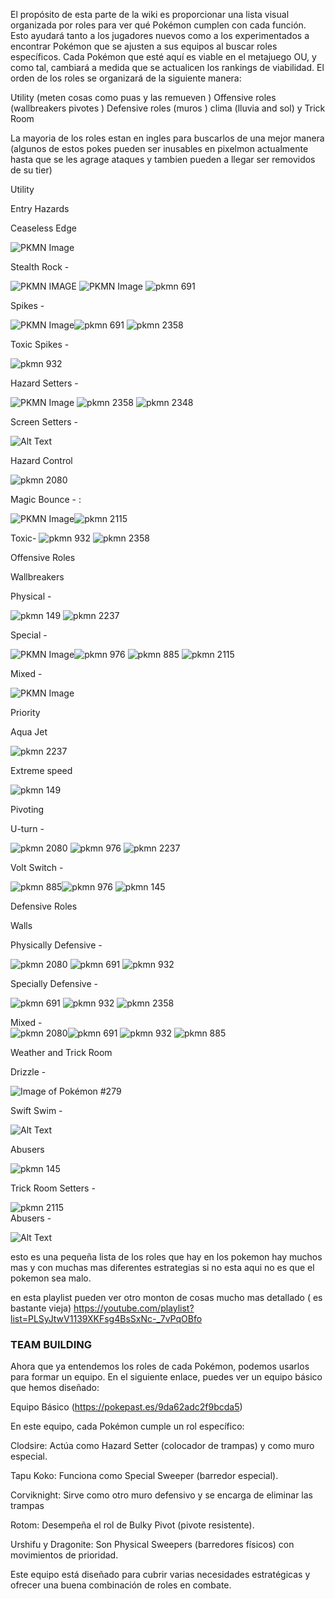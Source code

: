 El propósito de esta parte  de la wiki  es proporcionar una lista visual organizada por roles para ver qué Pokémon cumplen con cada función. Esto ayudará tanto a los jugadores nuevos como a los experimentados a encontrar Pokémon que se ajusten a sus equipos al buscar roles específicos. Cada Pokémon que esté aquí es viable en el metajuego OU, y como tal, cambiará a medida que se actualicen los rankings de viabilidad. El orden de los roles se organizará de la siguiente manera:

Utility (meten cosas como puas y las remueven )
Offensive roles (wallbreakers pivotes )
Defensive roles (muros )
clima (lluvia and sol) y Trick Room






La mayoria de los roles estan en ingles para buscarlos de una mejor manera (algunos de estos pokes pueden ser inusables en pixelmon actualmente hasta que se les agrage ataques y tambien pueden a llegar ser removidos de su tier)


Utility

Entry Hazards

Ceaseless Edge 

![PKMN Image](pkmn/2271.gif)
 




Stealth Rock - 

![PKMN IMAGE](pkmn\36.gif)
![PKMN Image](pkmn/100835.gif) ![pkmn 691](pkmn\691.gif) 

Spikes - 

![PKMN Image](pkmn/100835.gif)![pkmn 691](pkmn\691.gif)  ![pkmn 2358](pkmn\2358.gif)

Toxic Spikes -

 ![pkmn 932](pkmn\932.gif) 




Hazard Setters -

![PKMN Image](pkmn/100835.gif) ![pkmn 2358](pkmn\2358.gif) ![pkmn 2348](pkmn\2348.gif)

Screen Setters - 

![Alt Text](pkmn\2118.gif) 

Hazard Control


![pkmn 2080](pkmn\2080.gif)

Magic Bounce - :

![PKMN Image](pkmn/100835.gif)![pkmn 2115](pkmn\2115.gif)



Toxic- ![pkmn 932](pkmn\932.gif) ![pkmn 2358](pkmn\2358.gif)

Offensive Roles

Wallbreakers

Physical - 

 ![pkmn 149](pkmn\149.gif)  ![pkmn 2237](pkmn\2237.gif) 

Special - 

![PKMN Image](pkmn/100835.gif)![pkmn 976](pkmn\976.gif) ![pkmn 885](pkmn\885.gif) 
![pkmn 2115](pkmn\2115.gif)

Mixed - 

![PKMN Image](pkmn/100835.gif)





Priority

Aqua Jet 

 ![pkmn 2237](pkmn\2237.gif)


Extreme speed 

![pkmn 149](pkmn\149.gif)

Pivoting


U-turn -

 ![pkmn 2080](pkmn\2080.gif) ![pkmn 976](pkmn\976.gif) ![pkmn 2237](pkmn\2237.gif)

Volt Switch - 

![pkmn 885](pkmn\885.gif)![pkmn 976](pkmn\976.gif) ![pkmn 145](pkmn\145.gif)

Defensive Roles

Walls

Physically Defensive - 

 ![pkmn 2080](pkmn\2080.gif) ![pkmn 691](pkmn\691.gif)  ![pkmn 932](pkmn\932.gif) 

Specially Defensive -

 ![pkmn 691](pkmn\691.gif)  ![pkmn 932](pkmn\932.gif) ![pkmn 2358](pkmn\2358.gif)

Mixed -  
![pkmn 2080](pkmn\2080.gif)![pkmn 691](pkmn\691.gif)  ![pkmn 932](pkmn\932.gif)  ![pkmn 885](pkmn\885.gif)



Weather and Trick Room

Drizzle - 

![Image of Pokémon #279](pkmn/279.gif)

Swift Swim -

 ![Alt Text](pkmn\100260.gif) 

Abusers 

![pkmn 145](pkmn\145.gif)


Trick Room
Setters - 

![pkmn 2115](pkmn\2115.gif)  
Abusers -


 ![Alt Text](pkmn\2262.gif)



 esto es una pequeña lista de los roles que hay en los pokemon hay  muchos mas y con muchas mas diferentes estrategias si no esta aqui no es que el pokemon sea malo.

 en esta playlist pueden ver otro monton de cosas mucho mas detallado ( es bastante vieja)
 https://youtube.com/playlist?list=PLSyJtwV1139XKFsg4BsSxNc-_7vPqOBfo 



### TEAM BUILDING
 
Ahora que ya entendemos los roles de cada Pokémon, podemos usarlos para formar un equipo. En el siguiente enlace, puedes ver un equipo básico que hemos diseñado:

Equipo Básico (https://pokepast.es/9da62adc2f9bcda5)

En este equipo, cada Pokémon cumple un rol específico:

Clodsire: Actúa como Hazard Setter (colocador de trampas) y como muro especial.

Tapu Koko: Funciona como Special Sweeper (barredor especial).

Corviknight: Sirve como otro muro defensivo y se encarga de eliminar las trampas 

Rotom: Desempeña el rol de Bulky Pivot (pivote resistente).

Urshifu y Dragonite: Son Physical Sweepers (barredores físicos) con movimientos de prioridad.

Este equipo está diseñado para cubrir varias necesidades estratégicas y ofrecer una buena combinación de roles en combate.
